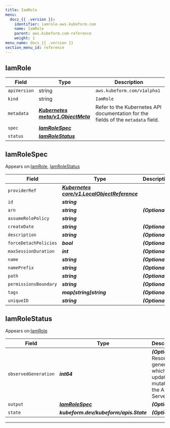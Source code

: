 ```yaml
---
title: IamRole
menu:
  docs_{{ .version }}:
    identifier: iamrole-aws.kubeform.com
    name: IamRole
    parent: aws.kubeform.com-reference
    weight: 1
menu_name: docs_{{ .version }}
section_menu_id: reference
---
```


## IamRole
| Field | Type | Description |
| ------ | ----- | ----------- |
| `apiVersion` | string | `aws.kubeform.com/v1alpha1` |
|    `kind` | string | `IamRole` |
| `metadata` | ***[Kubernetes meta/v1.ObjectMeta](https://kubernetes.io/docs/reference/generated/kubernetes-api/v1.13/#objectmeta-v1-meta)***|Refer to the Kubernetes API documentation for the fields of the `metadata` field.|
| `spec` | ***[IamRoleSpec](#iamrolespec)***||
| `status` | ***[IamRoleStatus](#iamrolestatus)***||
## IamRoleSpec

Appears on:[IamRole](#iamrole), [IamRoleStatus](#iamrolestatus)

| Field | Type | Description |
| ------ | ----- | ----------- |
| `providerRef` | ***[Kubernetes core/v1.LocalObjectReference](https://kubernetes.io/docs/reference/generated/kubernetes-api/v1.13/#localobjectreference-v1-core)***||
| `id` | ***string***||
| `arn` | ***string***| ***(Optional)*** |
| `assumeRolePolicy` | ***string***||
| `createDate` | ***string***| ***(Optional)*** |
| `description` | ***string***| ***(Optional)*** |
| `forceDetachPolicies` | ***bool***| ***(Optional)*** |
| `maxSessionDuration` | ***int***| ***(Optional)*** |
| `name` | ***string***| ***(Optional)*** |
| `namePrefix` | ***string***| ***(Optional)*** |
| `path` | ***string***| ***(Optional)*** |
| `permissionsBoundary` | ***string***| ***(Optional)*** |
| `tags` | ***map[string]string***| ***(Optional)*** |
| `uniqueID` | ***string***| ***(Optional)*** |
## IamRoleStatus

Appears on:[IamRole](#iamrole)

| Field | Type | Description |
| ------ | ----- | ----------- |
| `observedGeneration` | ***int64***| ***(Optional)*** Resource generation, which is updated on mutation by the API Server.|
| `output` | ***[IamRoleSpec](#iamrolespec)***| ***(Optional)*** |
| `state` | ***kubeform.dev/kubeform/apis.State***| ***(Optional)*** |
---
